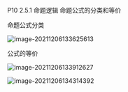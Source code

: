 P10 2.5.1 命题逻辑  命题公式的分类和等价



命题公式分类

![image-20211206133625613](C:\Users\白木-泽\AppData\Roaming\Typora\typora-user-images\image-20211206133625613.png)





公式的等价

![image-20211206133912627](C:\Users\白木-泽\AppData\Roaming\Typora\typora-user-images\image-20211206133912627.png)



 ![image-20211206134314392](C:\Users\白木-泽\AppData\Roaming\Typora\typora-user-images\image-20211206134314392.png)




